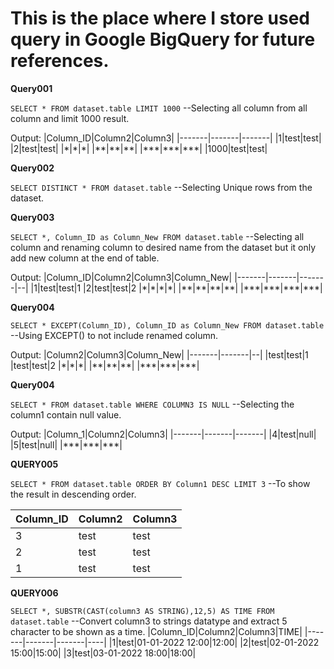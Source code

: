 # This is the place where I store used query in Google BigQuery for future references.

**Query001**

`SELECT * FROM dataset.table LIMIT 1000` --Selecting all column from all column and limit 1000 result.

Output:
|Column_ID|Column2|Column3|
|-------|-------|-------|
|1|test|test|
|2|test|test|
|\*|\*|\*|
|\*\*|\*\*|\*\*|
|\*\*\*|\*\*\*|\*\*\*|
|1000|test|test|

**Query002**

`SELECT DISTINCT * FROM dataset.table` --Selecting Unique rows from the dataset.

**Query003**

`SELECT *, Column_ID as Column_New FROM dataset.table` --Selecting all column and renaming column to desired name from the dataset but it only add new column at the end of table.

Output:
|Column_ID|Column2|Column3|Column_New|
|-------|-------|-------|--|
|1|test|test|1
|2|test|test|2
|\*|\*|\*|\*|
|\*\*|\*\*|\*\*|\*\*|
|\*\*\*|\*\*\*|\*\*\*|\*\*\*|

**Query004**

`SELECT * EXCEPT(Column_ID), Column_ID as Column_New FROM dataset.table` --Using EXCEPT() to not include renamed column.

Output:
|Column2|Column3|Column_New|
|-------|-------|--|
|test|test|1
|test|test|2
|\*|\*|\*|
|\*\*|\*\*|\*\*|
|\*\*\*|\*\*\*|\*\*\*|


**Query004**

`SELECT * FROM dataset.table WHERE COLUMN3 IS NULL` --Selecting the column1 contain null value.

Output:
|Column_1|Column2|Column3|
|-------|-------|-------|
|4|test|null|
|5|test|null|
|\*\*\*|\*\*\*|\*\*\*|


**QUERY005**

`SELECT * FROM dataset.table ORDER BY Column1 DESC LIMIT 3` --To show the result in descending order.

|Column_ID|Column2|Column3|
|-------|-------|-------|
|3|test|test|
|2|test|test|
|1|test|test|

**QUERY006**

`SELECT *, SUBSTR(CAST(column3 AS STRING),12,5) AS TIME FROM dataset.table` --Convert column3 to strings datatype and extract 5 character to be shown as a time.
|Column_ID|Column2|Column3|TIME|
|-------|-------|-------|----|
|1|test|01-01-2022 12:00|12:00|
|2|test|02-01-2022 15:00|15:00|
|3|test|03-01-2022 18:00|18:00|

